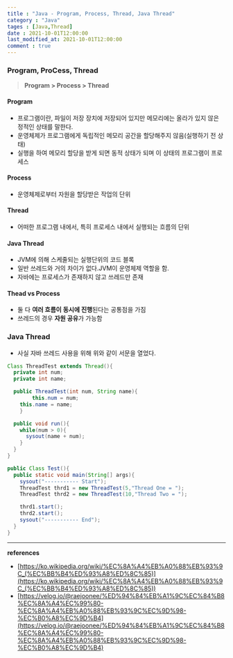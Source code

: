 ```yaml
---
title : "Java - Program, Process, Thread, Java Thread"
category : "Java"
tages : [Java,Thread]
date : 2021-10-01T12:00:00
last_modified_at: 2021-10-01T12:00:00
comment : true
---
```

### Program, ProCess, Thread
> **Program > Process > Thread**

#### Program
- 프로그램이란, 파일이 저장 장치에 저장되어 있지만 메모리에는 올라가 있지 않은 정적인 상태를 말한다.
- 운영체제가 프로그램에게 독립적인 메모리 공간을 할당해주지 않음(실행하기 전 상태)
- 실행을 하여 메모리 할당을 받게  되면 동적 상태가 되며 이 상태의 프로그램이 프로세스

#### Process
- 운영체제로부터 자원을 할당받은 작업의 단위

#### Thread
- 어떠한 프로그램 내에서, 특히 프로세스 내에서 실행되는 흐름의 단위

#### Java Thread
- JVM에 의해 스케줄되는 실행단위의 코드 블록
- 일반 쓰레드와 거의 차이가 없다.JVM이 운영체제 역할을 함.
- 자바에는 프로세스가 존재하지 않고 쓰레드만 존재


#### Thead vs Process
- 둘 다 **여러 흐름이 동시에 진행**된다는 공통점을 가짐
- 쓰레드의 경우 **자원 공유**가 가능함


### Java Thread
- 사실 자바 쓰레드 사용을 위해 위와 같이 서문을 열었다.
```java
Class ThreadTest extends Thread(){
  private int num;
  private int name;

  public ThreadTest(int num, String name){
		this.num = num;
    this.name = name;
	}

  public void run(){
    while(num > 0){
      sysout(name + num);
    }
  }
}
```
```java
public Class Test(){
  public static void main(String[] args){
    sysout("----------- Start");
    ThreadTest thrd1 = new ThreadTest(5,"Thread One = ");
    ThreadTest thrd2 = new ThreadTest(10,"Thread Two = ");

    thrd1.start();
    thrd2.start();
    sysout("----------- End");
  }
}
```
----
**references**

- [https://ko.wikipedia.org/wiki/%EC%8A%A4%EB%A0%88%EB%93%9C_(%EC%BB%B4%ED%93%A8%ED%8C%85)](https://ko.wikipedia.org/wiki/%EC%8A%A4%EB%A0%88%EB%93%9C_(%EC%BB%B4%ED%93%A8%ED%8C%85))
- [https://velog.io/@raejoonee/%ED%94%84%EB%A1%9C%EC%84%B8%EC%8A%A4%EC%99%80-%EC%8A%A4%EB%A0%88%EB%93%9C%EC%9D%98-%EC%B0%A8%EC%9D%B4](https://velog.io/@raejoonee/%ED%94%84%EB%A1%9C%EC%84%B8%EC%8A%A4%EC%99%80-%EC%8A%A4%EB%A0%88%EB%93%9C%EC%9D%98-%EC%B0%A8%EC%9D%B4)